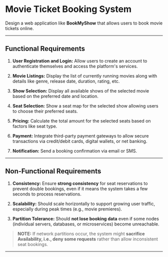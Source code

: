 # Movie Ticket Booking System

Design a web application like **BookMyShow** that allows users to book movie tickets online.

---
## Functional Requirements

1. **User Registration and Login:** Allow users to create an account to authenticate themselves and access the platform's services.

2. **Movie Listings:** Display the list of currently running movies along with details like genre, release date, duration, rating, etc.

3. **Show Selection:** Display all available shows of the selected movie based on the preferred date and location.

4. **Seat Selection:** Show a seat map for the selected show allowing users to choose their preferred seats.

5. **Pricing:** Calculate the total amount for the selected seats based on factors like seat type.

6. **Payment:** Integrate third-party payment gateways to allow secure transactions via credit/debit cards, digital wallets, or net banking.

7. **Notification:** Send a booking confirmation via email or SMS.

---
## Non-Functional Requirements

1. **Consistency:** Ensure **strong consistency** for seat reservations to prevent double bookings, even if it means the system takes a few seconds to process reservations.

2. **Scalability:** Should scale horizontally to support growing user traffic, especially during peak times (e.g., movie premieres).

3. **Partition Tolerance:** Should **not lose booking data** even if some nodes (individual servers, databases, or microservices) become unreachable.

> **NOTE:** If network partitions occur, the system might **sacrifice Availability, i.e., deny some requests** rather than allow inconsistent seat bookings.

---

